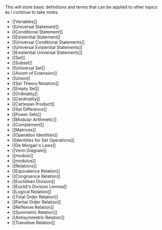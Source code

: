 This will store basic definitions and terms that can be applied to other topics as I continue to take notes.

- [[Variables]]
- [[Universal Statement]]
- [[Conditional Statement]]
- [[Existential Statement]]
- [[Universal Conditional Statements]]
- [[Universal Existential Statements]]
- [[Existential Universal Statements]]
- [[Set]]
- [[Subset]]
- [[Universal Set]]
- [[Axiom of Extension]]
- [[Union]]
- [[Set Theory Notation]]
- [[Empty Set]]
- [[Ordinality]]
- [[Cardinality]]
- [[Cartesian Product]]
- [[Set Difference]]
- [[Power Sets]]
- [[Modular Arithmetic]]
- [[Complement]]
- [[Matrices]]
- [[Operation Identities]]
- [[Identities for Set Operations]]
- [[De Morgan's Laws]]
- [[Venn Diagram]]
- [[modulo]]
- [[modulus]]
- [[Relations]]
- [[Equivalence Relation]]
- [[Congruence Relation]]
- [[Euclidean Division]]
- [[Euclid's Division Lemma]]
- [[Logical Notation]]
- [[Total Order Relation]]
- [[Partial Order Relation]]
- [[Reflexive Relation]]
- [[Symmetric Relation]]
- [[Antisymmetric Relation]]
- [[Transitive Relation]]